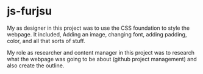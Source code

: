 # js-furjsu

My as designer in this project was to use the CSS foundation to style the webpage. It included, Adding an image, changing font, adding padding, color, and all that sorts of stuff. 

My role as researcher and content manager in this project was to research what the webpage was going to be about (github project management) and also create the outline.


